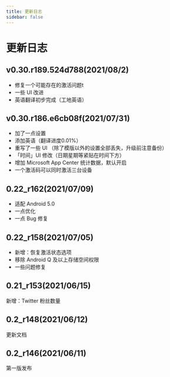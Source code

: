 ```yaml
---
title: 更新日志
sidebar: false
---
```


# 更新日志

## v0.30.r189.524d788(2021/08/2)

- 修复一个可能存在的激活问题t
- 一些 UI 改进
- 英语翻译初步完成（工地英语）
## v0.30.r186.e6cb08f(2021/07/31)

- 加了一点设置
- 添加英语（翻译进度0.01%）
- 重写了一些 UI （除了模版以外的设置全部丢失，升级前注意备份）
- 「时间」UI 修改（日期星期等紧贴在时间下方）
- 增加 Microsoft App Center 统计数据，默认开启
- 一个激活码可以同时激活三台设备
## 0.22_r162(2021/07/09)

- 适配 Android 5.0
- 一点优化
- 一点 Bug 修复

## 0.22_r158(2021/07/05)

- 新增：恢复激活状态选项
- 移除 Android Q 及以上存储空间权限
- 一些问题修复

## 0.21_r153(2021/06/15)

新增：Twitter 粉丝数量

## 0.2_r148(2021/06/12)

更新文档

## 0.2_r146(2021/06/11)

第一版发布
